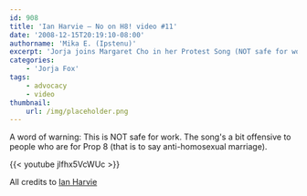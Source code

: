 ```yaml
---
id: 908
title: 'Ian Harvie — No on H8! video #11'
date: '2008-12-15T20:19:10-08:00'
authorname: 'Mika E. (Ipstenu)'
excerpt: 'Jorja joins Margaret Cho in her Protest Song (NOT safe for work).'
categories:
    - 'Jorja Fox'
tags:
    - advocacy
    - video
thumbnail:
    url: /img/placeholder.png
---
```


A word of warning: This is NOT safe for work.  The song's a bit offensive to people who are for Prop 8 (that is to say anti-homosexual marriage).

{{< youtube jlfhx5VcWUc >}}

All credits to [Ian Harvie](http://www.ianharvie.com)
